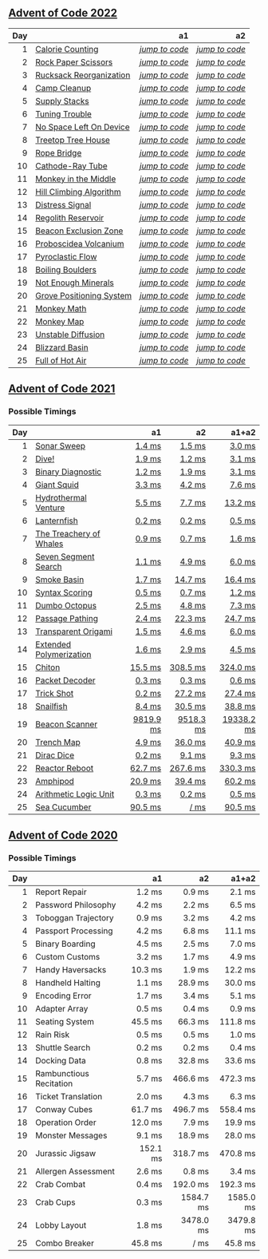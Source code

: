 ## [Advent of Code 2022](https://adventofcode.com/2022/)

| Day | | a1 | a2 |
| ---: | :--- | ---: | ---: |
| 1 | [Calorie Counting](https://adventofcode.com/2022/day/1) | [_jump to code_](y2022/kotlin/Day01.kt#L8) | [_jump to code_](y2022/kotlin/Day01.kt#L19) |
| 2 | [Rock Paper Scissors](https://adventofcode.com/2022/day/2) | [_jump to code_](y2022/kotlin/Day02.kt#L8) | [_jump to code_](y2022/kotlin/Day02.kt#L23) |
| 3 | [Rucksack Reorganization](https://adventofcode.com/2022/day/3) | [_jump to code_](y2022/kotlin/Day03.kt#L8) | [_jump to code_](y2022/kotlin/Day03.kt#L23) |
| 4 | [Camp Cleanup](https://adventofcode.com/2022/day/4) | [_jump to code_](y2022/kotlin/Day04.kt#L8) | [_jump to code_](y2022/kotlin/Day04.kt#L20) |
| 5 | [Supply Stacks](https://adventofcode.com/2022/day/5) | [_jump to code_](y2022/kotlin/Day05.kt#L9) | [_jump to code_](y2022/kotlin/Day05.kt#L46) |
| 6 | [Tuning Trouble](https://adventofcode.com/2022/day/6) | [_jump to code_](y2022/kotlin/Day06.kt#L8) | [_jump to code_](y2022/kotlin/Day06.kt#L26) |
| 7 | [No Space Left On Device](https://adventofcode.com/2022/day/7) | [_jump to code_](y2022/kotlin/Day07.kt#L31) | [_jump to code_](y2022/kotlin/Day07.kt#L40) |
| 8 | [Treetop Tree House](https://adventofcode.com/2022/day/8) | [_jump to code_](y2022/kotlin/Day08.kt#L8) | [_jump to code_](y2022/kotlin/Day08.kt#L29) |
| 9 | [Rope Bridge](https://adventofcode.com/2022/day/9) | [_jump to code_](y2022/kotlin/Day09.kt#L18) | [_jump to code_](y2022/kotlin/Day09.kt#L51) |
| 10 | [Cathode-Ray Tube](https://adventofcode.com/2022/day/10) | [_jump to code_](y2022/kotlin/Day10.kt#L8) | [_jump to code_](y2022/kotlin/Day10.kt#L36) |
| 11 | [Monkey in the Middle](https://adventofcode.com/2022/day/11) | [_jump to code_](y2022/kotlin/Day11.kt#L47) | [_jump to code_](y2022/kotlin/Day11.kt#L65) |
| 12 | [Hill Climbing Algorithm](https://adventofcode.com/2022/day/12) | [_jump to code_](y2022/kotlin/Day12.kt#L57) | [_jump to code_](y2022/kotlin/Day12.kt#L61) |
| 13 | [Distress Signal](https://adventofcode.com/2022/day/13) | [_jump to code_](y2022/kotlin/Day13.kt#L53) | [_jump to code_](y2022/kotlin/Day13.kt#L67) |
| 14 | [Regolith Reservoir](https://adventofcode.com/2022/day/14) | [_jump to code_](y2022/kotlin/Day14.kt#L56) | [_jump to code_](y2022/kotlin/Day14.kt#L79) |
| 15 | [Beacon Exclusion Zone](https://adventofcode.com/2022/day/15) | [_jump to code_](y2022/kotlin/Day15.kt#L12) | [_jump to code_](y2022/kotlin/Day15.kt#L51) |
| 16 | [Proboscidea Volcanium](https://adventofcode.com/2022/day/16) | [_jump to code_](y2022/kotlin/Day16.kt#L147) | [_jump to code_](y2022/kotlin/Day16.kt#L155) |
| 17 | [Pyroclastic Flow](https://adventofcode.com/2022/day/17) | [_jump to code_](y2022/kotlin/Day17.kt#L77) | [_jump to code_](y2022/kotlin/Day17.kt#L82) |
| 18 | [Boiling Boulders](https://adventofcode.com/2022/day/18) | [_jump to code_](y2022/kotlin/Day18.kt#L24) | [_jump to code_](y2022/kotlin/Day18.kt#L42) |
| 19 | [Not Enough Minerals](https://adventofcode.com/2022/day/19) | [_jump to code_](y2022/kotlin/Day19.kt#L82) | [_jump to code_](y2022/kotlin/Day19.kt#L99) |
| 20 | [Grove Positioning System](https://adventofcode.com/2022/day/20) | [_jump to code_](y2022/kotlin/Day20.kt#L69) | [_jump to code_](y2022/kotlin/Day20.kt#L78) |
| 21 | [Monkey Math](https://adventofcode.com/2022/day/21) | [_jump to code_](y2022/kotlin/Day21.kt#L9) | [_jump to code_](y2022/kotlin/Day21.kt#L47) |
| 22 | [Monkey Map](https://adventofcode.com/2022/day/22) | [_jump to code_](y2022/kotlin/Day22.kt#L17) | [_jump to code_](y2022/kotlin/Day22.kt#L81) |
| 23 | [Unstable Diffusion](https://adventofcode.com/2022/day/23) | [_jump to code_](y2022/kotlin/Day23.kt#L15) | [_jump to code_](y2022/kotlin/Day23.kt#L111) |
| 24 | [Blizzard Basin](https://adventofcode.com/2022/day/24) | [_jump to code_](y2022/kotlin/Day24.kt#L99) | [_jump to code_](y2022/kotlin/Day24.kt#L100) |
| 25 | [Full of Hot Air](https://adventofcode.com/2022/day/25) | [_jump to code_](y2022/kotlin/Day25.kt#L31) | [_jump to code_](y2022/kotlin/Day25.kt#L36) |

## [Advent of Code 2021](https://adventofcode.com/2021/)

### Possible Timings
| Day | | a1 | a2 | a1+a2 |
| ---: | :--- | ---: | ---: | ---: |
| 1 | [Sonar Sweep](https://adventofcode.com/2021/day/1) | [1.4 ms](y2021/kotlin/Day01.kt#L8) | [1.5 ms](y2021/kotlin/Day01.kt#L19) | [3.0 ms](y2021/kotlin/Day01.kt) |
| 2 | [Dive!](https://adventofcode.com/2021/day/2) | [1.9 ms](y2021/kotlin/Day02.kt#L8) | [1.2 ms](y2021/kotlin/Day02.kt#L26) | [3.1 ms](y2021/kotlin/Day02.kt) |
| 3 | [Binary Diagnostic](https://adventofcode.com/2021/day/3) | [1.2 ms](y2021/kotlin/Day03.kt#L9) | [1.9 ms](y2021/kotlin/Day03.kt#L29) | [3.1 ms](y2021/kotlin/Day03.kt) |
| 4 | [Giant Squid](https://adventofcode.com/2021/day/4) | [3.3 ms](y2021/kotlin/Day04.kt#L91) | [4.2 ms](y2021/kotlin/Day04.kt#L107) | [7.6 ms](y2021/kotlin/Day04.kt) |
| 5 | [Hydrothermal Venture](https://adventofcode.com/2021/day/5) | [5.5 ms](y2021/kotlin/Day05.kt#L48) | [7.7 ms](y2021/kotlin/Day05.kt#L50) | [13.2 ms](y2021/kotlin/Day05.kt) |
| 6 | [Lanternfish](https://adventofcode.com/2021/day/6) | [0.2 ms](y2021/kotlin/Day06.kt#L8) | [0.2 ms](y2021/kotlin/Day06.kt#L27) | [0.5 ms](y2021/kotlin/Day06.kt) |
| 7 | [The Treachery of Whales](https://adventofcode.com/2021/day/7) | [0.9 ms](y2021/kotlin/Day07.kt#L9) | [0.7 ms](y2021/kotlin/Day07.kt#L20) | [1.6 ms](y2021/kotlin/Day07.kt) |
| 8 | [Seven Segment Search](https://adventofcode.com/2021/day/8) | [1.1 ms](y2021/kotlin/Day08.kt#L9) | [4.9 ms](y2021/kotlin/Day08.kt#L23) | [6.0 ms](y2021/kotlin/Day08.kt) |
| 9 | [Smoke Basin](https://adventofcode.com/2021/day/9) | [1.7 ms](y2021/kotlin/Day09.kt#L10) | [14.7 ms](y2021/kotlin/Day09.kt#L36) | [16.4 ms](y2021/kotlin/Day09.kt) |
| 10 | [Syntax Scoring](https://adventofcode.com/2021/day/10) | [0.5 ms](y2021/kotlin/Day10.kt#L8) | [0.7 ms](y2021/kotlin/Day10.kt#L47) | [1.2 ms](y2021/kotlin/Day10.kt) |
| 11 | [Dumbo Octopus](https://adventofcode.com/2021/day/11) | [2.5 ms](y2021/kotlin/Day11.kt#L16) | [4.8 ms](y2021/kotlin/Day11.kt#L68) | [7.3 ms](y2021/kotlin/Day11.kt) |
| 12 | [Passage Pathing](https://adventofcode.com/2021/day/12) | [2.4 ms](y2021/kotlin/Day12.kt#L10) | [22.3 ms](y2021/kotlin/Day12.kt#L11) | [24.7 ms](y2021/kotlin/Day12.kt) |
| 13 | [Transparent Origami](https://adventofcode.com/2021/day/13) | [1.5 ms](y2021/kotlin/Day13.kt#L10) | [4.6 ms](y2021/kotlin/Day13.kt#L11) | [6.0 ms](y2021/kotlin/Day13.kt) |
| 14 | [Extended Polymerization](https://adventofcode.com/2021/day/14) | [1.6 ms](y2021/kotlin/Day14.kt#L9) | [2.9 ms](y2021/kotlin/Day14.kt#L10) | [4.5 ms](y2021/kotlin/Day14.kt) |
| 15 | [Chiton](https://adventofcode.com/2021/day/15) | [15.5 ms](y2021/kotlin/Day15.kt#L14) | [308.5 ms](y2021/kotlin/Day15.kt#L16) | [324.0 ms](y2021/kotlin/Day15.kt) |
| 16 | [Packet Decoder](https://adventofcode.com/2021/day/16) | [0.3 ms](y2021/kotlin/Day16.kt#L40) | [0.3 ms](y2021/kotlin/Day16.kt#L87) | [0.6 ms](y2021/kotlin/Day16.kt) |
| 17 | [Trick Shot](https://adventofcode.com/2021/day/17) | [0.2 ms](y2021/kotlin/Day17.kt#L12) | [27.2 ms](y2021/kotlin/Day17.kt#L48) | [27.4 ms](y2021/kotlin/Day17.kt) |
| 18 | [Snailfish](https://adventofcode.com/2021/day/18) | [8.4 ms](y2021/kotlin/Day18.kt#L82) | [30.5 ms](y2021/kotlin/Day18.kt#L178) | [38.8 ms](y2021/kotlin/Day18.kt) |
| 19 | [Beacon Scanner](https://adventofcode.com/2021/day/19) | [9819.9 ms](y2021/kotlin/Day19.kt#L51) | [9518.3 ms](y2021/kotlin/Day19.kt#L55) | [19338.2 ms](y2021/kotlin/Day19.kt) |
| 20 | [Trench Map](https://adventofcode.com/2021/day/20) | [4.9 ms](y2021/kotlin/Day20.kt#L36) | [36.0 ms](y2021/kotlin/Day20.kt#L37) | [40.9 ms](y2021/kotlin/Day20.kt) |
| 21 | [Dirac Dice](https://adventofcode.com/2021/day/21) | [0.2 ms](y2021/kotlin/Day21.kt#L12) | [9.1 ms](y2021/kotlin/Day21.kt#L61) | [9.3 ms](y2021/kotlin/Day21.kt) |
| 22 | [Reactor Reboot](https://adventofcode.com/2021/day/22) | [62.7 ms](y2021/kotlin/Day22.kt#L10) | [267.6 ms](y2021/kotlin/Day22.kt#L108) | [330.3 ms](y2021/kotlin/Day22.kt) |
| 23 | [Amphipod](https://adventofcode.com/2021/day/23) | [20.9 ms](y2021/kotlin/Day23.kt#L103) | [39.4 ms](y2021/kotlin/Day23.kt#L113) | [60.2 ms](y2021/kotlin/Day23.kt) |
| 24 | [Arithmetic Logic Unit](https://adventofcode.com/2021/day/24) | [0.3 ms](y2021/kotlin/Day24.kt#L38) | [0.2 ms](y2021/kotlin/Day24.kt#L69) | [0.5 ms](y2021/kotlin/Day24.kt) |
| 25 | [Sea Cucumber](https://adventofcode.com/2021/day/25) | [90.5 ms](y2021/kotlin/Day25.kt#L8) | [/ ms](y2021/kotlin/Day25.kt#L69) | [90.5 ms](y2021/kotlin/Day25.kt) |

## [Advent of Code 2020](https://adventofcode.com/2020/)

### Possible Timings
| Day | | a1 | a2 | a1+a2 |
| ---: | :--- | ---: | ---: | ---: |
| 1 | Report Repair | 1.2 ms | 0.9 ms | 2.1 ms |
| 2 | Password Philosophy | 4.2 ms | 2.2 ms | 6.5 ms |
| 3 | Toboggan Trajectory | 0.9 ms | 3.2 ms | 4.2 ms |
| 4 | Passport Processing | 4.2 ms | 6.8 ms | 11.1 ms |
| 5 | Binary Boarding | 4.5 ms | 2.5 ms | 7.0 ms |
| 6 | Custom Customs | 3.2 ms | 1.7 ms | 4.9 ms |
| 7 | Handy Haversacks | 10.3 ms | 1.9 ms | 12.2 ms |
| 8 | Handheld Halting | 1.1 ms | 28.9 ms | 30.0 ms |
| 9 | Encoding Error | 1.7 ms | 3.4 ms | 5.1 ms |
| 10 | Adapter Array | 0.5 ms | 0.4 ms | 0.9 ms |
| 11 | Seating System | 45.5 ms | 66.3 ms | 111.8 ms |
| 12 | Rain Risk | 0.5 ms | 0.5 ms | 1.0 ms |
| 13 | Shuttle Search | 0.2 ms | 0.2 ms | 0.4 ms |
| 14 | Docking Data | 0.8 ms | 32.8 ms | 33.6 ms |
| 15 | Rambunctious Recitation | 5.7 ms | 466.6 ms | 472.3 ms |
| 16 | Ticket Translation | 2.0 ms | 4.3 ms | 6.3 ms |
| 17 | Conway Cubes | 61.7 ms | 496.7 ms | 558.4 ms |
| 18 | Operation Order | 12.0 ms | 7.9 ms | 19.9 ms |
| 19 | Monster Messages | 9.1 ms | 18.9 ms | 28.0 ms |
| 20 | Jurassic Jigsaw | 152.1 ms | 318.7 ms | 470.8 ms |
| 21 | Allergen Assessment | 2.6 ms | 0.8 ms | 3.4 ms |
| 22 | Crab Combat | 0.4 ms | 192.0 ms | 192.3 ms |
| 23 | Crab Cups | 0.3 ms | 1584.7 ms | 1585.0 ms |
| 24 | Lobby Layout | 1.8 ms | 3478.0 ms | 3479.8 ms |
| 25 | Combo Breaker | 45.8 ms | / ms | 45.8 ms |
